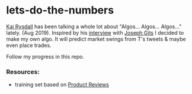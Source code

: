 # lets-do-the-numbers

[Kai Rysdall](https://twitter.com/KaiRyssdal) has been talking a whole lot about "Algos... Algos... Algos..." lately. (Aug 2019). Inspired by his [interview](http://bit.ly/2LjMnti) with [Joseph Gits](https://twitter.com/joseph_gits) I decided to make my own algo. It will predict market swings from T's tweets & maybe even place trades.

Follow my progress in this repo.


### Resources:
  - training set based on [Product Reviews](https://www.kaggle.com/sid321axn/amazon-alexa-reviews/downloads/smartphone-review.zip/3)
